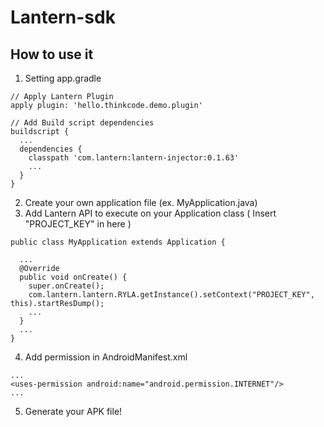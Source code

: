 # Lantern-sdk

## How to use it

1. Setting app.gradle

  ```
  // Apply Lantern Plugin
  apply plugin: 'hello.thinkcode.demo.plugin'

  // Add Build script dependencies
  buildscript {
    ...
    dependencies {
      classpath 'com.lantern:lantern-injector:0.1.63'
      ...
    }
  }
  ```

2. Create your own application file (ex. MyApplication.java)
3. Add Lantern API to execute on your Application class
  ( Insert "PROJECT_KEY" in here )

  ```
  public class MyApplication extends Application {

    ...
    @Override
    public void onCreate() {
      super.onCreate();
      com.lantern.lantern.RYLA.getInstance().setContext("PROJECT_KEY", this).startResDump();
      ...
    }
    ...
  }
  ```

4. Add permission in AndroidManifest.xml

  ```
  ...
  <uses-permission android:name="android.permission.INTERNET"/>
  ...
  ```

5. Generate your APK file!
